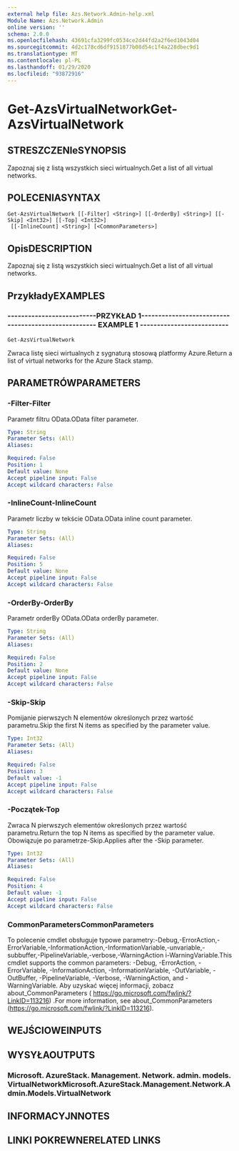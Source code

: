 ```yaml
---
external help file: Azs.Network.Admin-help.xml
Module Name: Azs.Network.Admin
online version: ''
schema: 2.0.0
ms.openlocfilehash: 43691cfa3299fc0534ce2d44fd2a2f6ed1043d04
ms.sourcegitcommit: 4d2c178cd6df9151877b08d54c1f4a228dbec9d1
ms.translationtype: MT
ms.contentlocale: pl-PL
ms.lasthandoff: 01/29/2020
ms.locfileid: "93872916"
---
```

# <span data-ttu-id="abf8d-101">Get-AzsVirtualNetwork</span><span class="sxs-lookup"><span data-stu-id="abf8d-101">Get-AzsVirtualNetwork</span></span>

## <span data-ttu-id="abf8d-102">STRESZCZENIe</span><span class="sxs-lookup"><span data-stu-id="abf8d-102">SYNOPSIS</span></span>
<span data-ttu-id="abf8d-103">Zapoznaj się z listą wszystkich sieci wirtualnych.</span><span class="sxs-lookup"><span data-stu-id="abf8d-103">Get a list of all virtual networks.</span></span>

## <span data-ttu-id="abf8d-104">POLECENIA</span><span class="sxs-lookup"><span data-stu-id="abf8d-104">SYNTAX</span></span>

```
Get-AzsVirtualNetwork [[-Filter] <String>] [[-OrderBy] <String>] [[-Skip] <Int32>] [[-Top] <Int32>]
 [[-InlineCount] <String>] [<CommonParameters>]
```

## <span data-ttu-id="abf8d-105">Opis</span><span class="sxs-lookup"><span data-stu-id="abf8d-105">DESCRIPTION</span></span>
<span data-ttu-id="abf8d-106">Zapoznaj się z listą wszystkich sieci wirtualnych.</span><span class="sxs-lookup"><span data-stu-id="abf8d-106">Get a list of all virtual networks.</span></span>

## <span data-ttu-id="abf8d-107">Przykłady</span><span class="sxs-lookup"><span data-stu-id="abf8d-107">EXAMPLES</span></span>

### <span data-ttu-id="abf8d-108">--------------------------PRZYKŁAD 1--------------------------</span><span class="sxs-lookup"><span data-stu-id="abf8d-108">-------------------------- EXAMPLE 1 --------------------------</span></span>
```
Get-AzsVirtualNetwork
```

<span data-ttu-id="abf8d-109">Zwraca listę sieci wirtualnych z sygnaturą stosową platformy Azure.</span><span class="sxs-lookup"><span data-stu-id="abf8d-109">Return a list of virtual networks for the Azure Stack stamp.</span></span>

## <span data-ttu-id="abf8d-110">PARAMETRÓW</span><span class="sxs-lookup"><span data-stu-id="abf8d-110">PARAMETERS</span></span>

### <span data-ttu-id="abf8d-111">-Filter</span><span class="sxs-lookup"><span data-stu-id="abf8d-111">-Filter</span></span>
<span data-ttu-id="abf8d-112">Parametr filtru OData.</span><span class="sxs-lookup"><span data-stu-id="abf8d-112">OData filter parameter.</span></span>

```yaml
Type: String
Parameter Sets: (All)
Aliases: 

Required: False
Position: 1
Default value: None
Accept pipeline input: False
Accept wildcard characters: False
```

### <span data-ttu-id="abf8d-113">-InlineCount</span><span class="sxs-lookup"><span data-stu-id="abf8d-113">-InlineCount</span></span>
<span data-ttu-id="abf8d-114">Parametr liczby w tekście OData.</span><span class="sxs-lookup"><span data-stu-id="abf8d-114">OData inline count parameter.</span></span>

```yaml
Type: String
Parameter Sets: (All)
Aliases: 

Required: False
Position: 5
Default value: None
Accept pipeline input: False
Accept wildcard characters: False
```

### <span data-ttu-id="abf8d-115">-OrderBy</span><span class="sxs-lookup"><span data-stu-id="abf8d-115">-OrderBy</span></span>
<span data-ttu-id="abf8d-116">Parametr orderBy OData.</span><span class="sxs-lookup"><span data-stu-id="abf8d-116">OData orderBy parameter.</span></span>

```yaml
Type: String
Parameter Sets: (All)
Aliases: 

Required: False
Position: 2
Default value: None
Accept pipeline input: False
Accept wildcard characters: False
```

### <span data-ttu-id="abf8d-117">-Skip</span><span class="sxs-lookup"><span data-stu-id="abf8d-117">-Skip</span></span>
<span data-ttu-id="abf8d-118">Pomijanie pierwszych N elementów określonych przez wartość parametru.</span><span class="sxs-lookup"><span data-stu-id="abf8d-118">Skip the first N items as specified by the parameter value.</span></span>

```yaml
Type: Int32
Parameter Sets: (All)
Aliases: 

Required: False
Position: 3
Default value: -1
Accept pipeline input: False
Accept wildcard characters: False
```

### <span data-ttu-id="abf8d-119">-Początek</span><span class="sxs-lookup"><span data-stu-id="abf8d-119">-Top</span></span>
<span data-ttu-id="abf8d-120">Zwraca N pierwszych elementów określonych przez wartość parametru.</span><span class="sxs-lookup"><span data-stu-id="abf8d-120">Return the top N items as specified by the parameter value.</span></span>
<span data-ttu-id="abf8d-121">Obowiązuje po parametrze-Skip.</span><span class="sxs-lookup"><span data-stu-id="abf8d-121">Applies after the -Skip parameter.</span></span>

```yaml
Type: Int32
Parameter Sets: (All)
Aliases: 

Required: False
Position: 4
Default value: -1
Accept pipeline input: False
Accept wildcard characters: False
```

### <span data-ttu-id="abf8d-122">CommonParameters</span><span class="sxs-lookup"><span data-stu-id="abf8d-122">CommonParameters</span></span>
<span data-ttu-id="abf8d-123">To polecenie cmdlet obsługuje typowe parametry:-Debug,-ErrorAction,-ErrorVariable,-InformationAction,-InformationVariable,-unvariable,-subbuffer,-PipelineVariable,-verbose,-WarningAction i-WarningVariable.</span><span class="sxs-lookup"><span data-stu-id="abf8d-123">This cmdlet supports the common parameters: -Debug, -ErrorAction, -ErrorVariable, -InformationAction, -InformationVariable, -OutVariable, -OutBuffer, -PipelineVariable, -Verbose, -WarningAction, and -WarningVariable.</span></span> <span data-ttu-id="abf8d-124">Aby uzyskać więcej informacji, zobacz about_CommonParameters ( https://go.microsoft.com/fwlink/?LinkID=113216) .</span><span class="sxs-lookup"><span data-stu-id="abf8d-124">For more information, see about_CommonParameters (https://go.microsoft.com/fwlink/?LinkID=113216).</span></span>

## <span data-ttu-id="abf8d-125">WEJŚCIOWE</span><span class="sxs-lookup"><span data-stu-id="abf8d-125">INPUTS</span></span>

## <span data-ttu-id="abf8d-126">WYSYŁA</span><span class="sxs-lookup"><span data-stu-id="abf8d-126">OUTPUTS</span></span>

### <span data-ttu-id="abf8d-127">Microsoft. AzureStack. Management. Network. admin. models. VirtualNetwork</span><span class="sxs-lookup"><span data-stu-id="abf8d-127">Microsoft.AzureStack.Management.Network.Admin.Models.VirtualNetwork</span></span>

## <span data-ttu-id="abf8d-128">INFORMACYJN</span><span class="sxs-lookup"><span data-stu-id="abf8d-128">NOTES</span></span>

## <span data-ttu-id="abf8d-129">LINKI POKREWNE</span><span class="sxs-lookup"><span data-stu-id="abf8d-129">RELATED LINKS</span></span>

